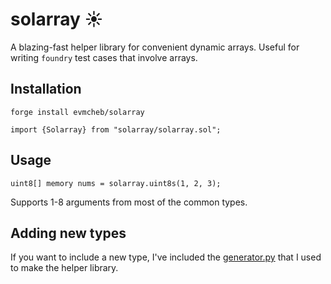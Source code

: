 # solarray ☀️ 

A blazing-fast helper library for convenient dynamic arrays. Useful for writing `foundry` test cases that involve arrays. 

## Installation

`forge install evmcheb/solarray`

`import {Solarray} from "solarray/solarray.sol";`

## Usage

`uint8[] memory nums = solarray.uint8s(1, 2, 3);`

Supports 1-8 arguments from most of the common types. 

## Adding new types

If you want to include a new type, I've included the [generator.py](https://github.com/evmcheb/solarray/blob/master/generator.py)
that I used to make the helper library.
